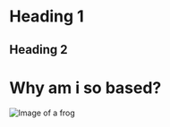 # Heading 1
## Heading 2

# Why am i so based?

![Image of a frog](https://user-images.githubusercontent.com/118257809/221836562-e9d3a23f-e723-4f6d-99b6-a79caca0b453.jpg "Pepe Stare")
